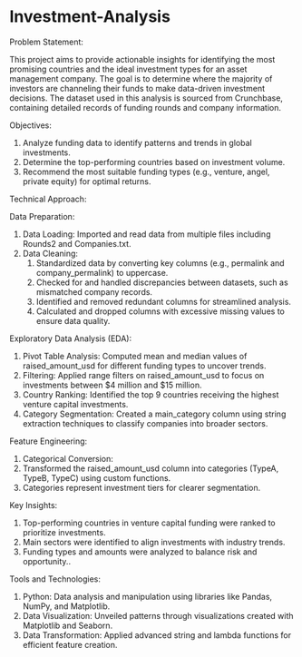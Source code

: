# Investment-Analysis

Problem Statement:

This project aims to provide actionable insights for identifying the most promising countries and the ideal investment types for an asset management company. The goal is to determine where the majority of investors are channeling their funds to make data-driven investment decisions. The dataset used in this analysis is sourced from Crunchbase, containing detailed records of funding rounds and company information.

Objectives:

1. Analyze funding data to identify patterns and trends in global investments.
2. Determine the top-performing countries based on investment volume.
3. Recommend the most suitable funding types (e.g., venture, angel, private equity) for optimal returns.

Technical Approach:

Data Preparation:

1. Data Loading: Imported and read data from multiple files including Rounds2 and Companies.txt.
2. Data Cleaning:
   1. Standardized data by converting key columns (e.g., permalink and company_permalink) to uppercase.
   2. Checked for and handled discrepancies between datasets, such as mismatched company records.
   3. Identified and removed redundant columns for streamlined analysis.
   4. Calculated and dropped columns with excessive missing values to ensure data quality.

Exploratory Data Analysis (EDA):

1. Pivot Table Analysis: Computed mean and median values of raised_amount_usd for different funding types to uncover trends.
2. Filtering: Applied range filters on raised_amount_usd to focus on investments between $4 million and $15 million.
3. Country Ranking: Identified the top 9 countries receiving the highest venture capital investments.
4. Category Segmentation: Created a main_category column using string extraction techniques to classify companies into broader sectors.

Feature Engineering:

1. Categorical Conversion:
  1. Transformed the raised_amount_usd column into categories (TypeA, TypeB, TypeC) using custom functions.
  2. Categories represent investment tiers for clearer segmentation.

Key Insights: 
  1. Top-performing countries in venture capital funding were ranked to prioritize investments.
  2. Main sectors were identified to align investments with industry trends.
  3. Funding types and amounts were analyzed to balance risk and opportunity..

Tools and Technologies:
  1. Python: Data analysis and manipulation using libraries like Pandas, NumPy, and Matplotlib.
  2. Data Visualization: Unveiled patterns through visualizations created with Matplotlib and Seaborn.
  3. Data Transformation: Applied advanced string and lambda functions for efficient feature creation.

